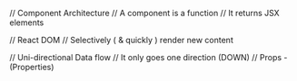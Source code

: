 // Component Architecture
    // A component is a function
    // It returns JSX elements

// React DOM
    // Selectively ( & quickly ) render new content

// Uni-directional Data flow
    // It only goes one direction (DOWN)
    // Props - (Properties)

